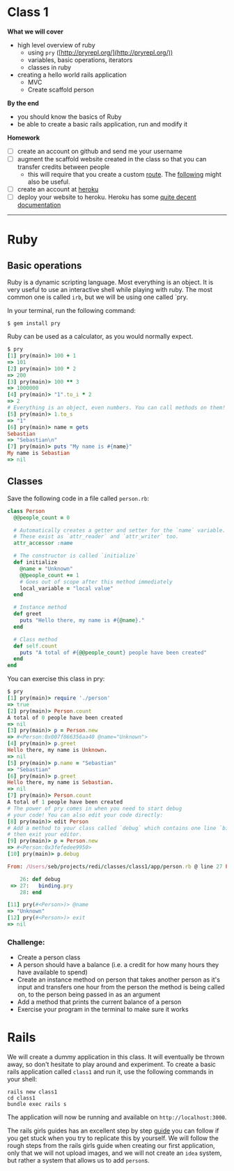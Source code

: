 # Class 1

__What we will cover__
- high level overview of ruby
  - using `pry` ([http://pryrepl.org/](http://pryrepl.org/))
  - variables, basic operations, iterators
  - classes in ruby
- creating a hello world rails application
  - MVC
  - Create scaffold person

__By the end__
- you should know the basics of Ruby
- be able to create a basic rails application, run and modify it

__Homework__
- [ ] create an account on github and send me your username
- [ ] augment the scaffold website created in the class so that you can transfer credits between people
  - this will require that you create a custom [route](http://guides.rubyonrails.org/routing.html). The [following](http://guides.rubyonrails.org/action_controller_overview.html#routing-parameters) might also be useful.
- [ ] create an account at [heroku](http://heroku.com/)
- [ ] deploy your website to heroku. Heroku has some [quite decent documentation](https://devcenter.heroku.com/articles/getting-started-with-rails4)

---------------

# Ruby

## Basic operations 

Ruby is a dynamic scripting language. Most everything is an object.
It is very useful to use an interactive shell while playing with ruby.
The most common one is called `irb`, but we will be using one called `pry.

In your terminal, run the following command:

```
$ gem install pry
```

Ruby can be used as a calculator, as you would normally expect.

```ruby
$ pry
[1] pry(main)> 100 + 1
=> 101
[2] pry(main)> 100 * 2
=> 200
[3] pry(main)> 100 ** 3
=> 1000000
[4] pry(main)> "1".to_i * 2
=> 2
# Everything is an object, even numbers. You can call methods on them!
[5] pry(main)> 1.to_s
=> "1"
[6] pry(main)> name = gets
Sebastian
=> "Sebastian\n"
[7] pry(main)> puts "My name is #{name}"
My name is Sebastian
=> nil
```

## Classes

Save the following code in a file called `person.rb`:

```ruby
class Person
  @@people_count = 0

  # Automatically creates a getter and setter for the `name` variable.
  # These exist as `attr_reader` and `attr_writer` too.
  attr_accessor :name

  # The constructor is called `initialize`
  def initialize
    @name = "Unknown"
    @@people_count += 1
    # Goes out of scope after this method immediately
    local_variable = "local value"
  end

  # Instance method
  def greet
    puts "Hello there, my name is #{@name}."
  end

  # Class method
  def self.count
    puts "A total of #{@@people_count} people have been created"
  end
end
```

You can exercise this class in pry:

```ruby
$ pry
[1] pry(main)> require './person'
=> true
[2] pry(main)> Person.count
A total of 0 people have been created
=> nil
[3] pry(main)> p = Person.new
=> #<Person:0x007f866356aa40 @name="Unknown">
[4] pry(main)> p.greet
Hello there, my name is Unknown.
=> nil
[5] pry(main)> p.name = "Sebastian"
=> "Sebastian"
[6] pry(main)> p.greet
Hello there, my name is Sebastian.
=> nil
[7] pry(main)> Person.count
A total of 1 people have been created
# The power of pry comes in when you need to start debug
# your code! You can also edit your code directly:
[8] pry(main)> edit Person
# Add a method to your class called `debug` which contains one line `binding.pry`, 
# then exit your editor.
[9] pry(main)> p = Person.new
=> #<Person:0x3fefedee9950>
[10] pry(main)> p.debug

From: /Users/seb/projects/redi/classes/class1/app/person.rb @ line 27 Person#debug:

    26: def debug
 => 27:   binding.pry
    28: end

[11] pry(#<Person>)> @name
=> "Unknown"
[12] pry(#<Person>)> exit
=> nil
```

### Challenge:

- Create a person class
- A person should have a balance (i.e. a credit for how many hours they have available to spend)
- Create an instance method on person that takes another person as it's input and transfers one 
  hour from the person the method is being called on, to the person being passed in as an argument
- Add a method that prints the current balance of a person
- Exercise your program in the terminal to make sure it works


# Rails

We will create a dummy application in this class. It will eventually be thrown away, so don't hesitate to play around and experiment.
To create a basic rails application called `class1` and run it, use the following commands in your shell:

```shell
rails new class1
cd class1
bundle exec rails s
```

The application will now be running and available on `http://localhost:3000`.

The rails girls guides has an excellent step by step [guide](http://guides.railsgirls.com/app) you can follow if you get stuck when you try to replicate this by yourself. We will follow the rough steps from the rails girls guide when creating our first application, only that we will not upload images, and we will not create an `idea` system, but rather a system that allows us to add `person`s.
